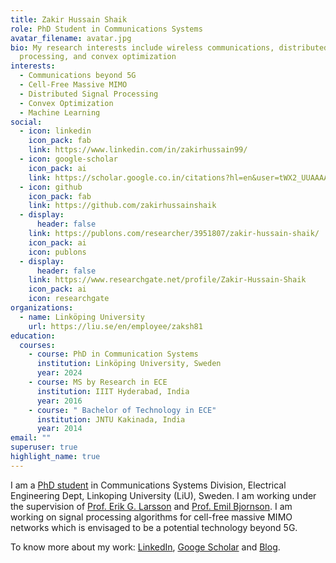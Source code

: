 ```yaml
---
title: Zakir Hussain Shaik
role: PhD Student in Communications Systems
avatar_filename: avatar.jpg
bio: My research interests include wireless communications, distributed signal
  processing, and convex optimization
interests:
  - Communications beyond 5G
  - Cell-Free Massive MIMO
  - Distributed Signal Processing
  - Convex Optimization
  - Machine Learning
social:
  - icon: linkedin
    icon_pack: fab
    link: https://www.linkedin.com/in/zakirhussain99/
  - icon: google-scholar
    icon_pack: ai
    link: https://scholar.google.co.in/citations?hl=en&user=tWX2_UUAAAAJ
  - icon: github
    icon_pack: fab
    link: https://github.com/zakirhussainshaik
  - display:
      header: false
    link: https://publons.com/researcher/3951807/zakir-hussain-shaik/
    icon_pack: ai
    icon: publons
  - display:
      header: false
    link: https://www.researchgate.net/profile/Zakir-Hussain-Shaik
    icon_pack: ai
    icon: researchgate
organizations:
  - name: Linköping University
    url: https://liu.se/en/employee/zaksh81
education:
  courses:
    - course: PhD in Communication Systems
      institution: Linköping University, Sweden
      year: 2024
    - course: MS by Research in ECE
      institution: IIIT Hyderabad, India
      year: 2016
    - course: " Bachelor of Technology in ECE"
      institution: JNTU Kakinada, India
      year: 2014
email: ""
superuser: true
highlight_name: true
---
```

I am a [PhD student](https://liu.se/en/employee/zaksh81) in Communications Systems Division, Electrical Engineering Dept, Linkoping University (LiU), Sweden. I am working under the supervision of [Prof. Erik G. Larsson](https://scholar.google.se/citations?user=79Lry6oAAAAJ&hl=sv&oi=ao) and [Prof. Emil Bjornson](https://scholar.google.se/citations?user=Maij4akAAAAJ&hl=en). I am working on signal processing algorithms for cell-free massive MIMO networks which is envisaged to be a potential technology beyond 5G.

To know more about my work: [LinkedIn](https://www.linkedin.com/in/zakirhussain99/), [Googe Scholar](https://scholar.google.co.in/citations?hl=en&user=tWX2_UUAAAAJ) and [Blog](https://zakirhussainshaik.netlify.app/blog/).